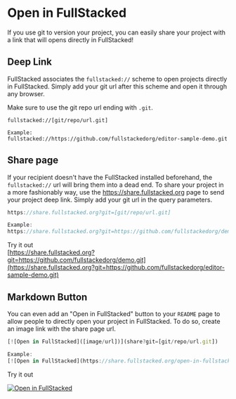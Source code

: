 # Open in FullStacked

If you use git to version your project, you can easily share your project with a link that will opens directly in FullStacked!

## Deep Link

FullStacked associates the `fullstacked://` scheme to open projects directly in FullStacked. Simply add your git url after this scheme and open it through any browser.

Make sure to use the git repo url ending with `.git`.

```wasm
fullstacked://[git/repo/url.git]

Example:
fullstacked://https://github.com/fullstackedorg/editor-sample-demo.git
```

## Share page

If your recipient doesn't have the FullStacked installed beforehand, the `fullstacked://` url will bring them into a dead end. To share your project in a more fashionably way, use the <https://share.fullstacked.org> page to send your project deep link. Simply add your git url in the query parameters.

```javascript
https://share.fullstacked.org?git=[git/repo/url.git]

Example:
https://share.fullstacked.org?git=https://github.com/fullstackedorg/demo.git
```

Try it out\
[https://share.fullstacked.org?git=https://github.com/fullstackedorg/demo.git](https://share.fullstacked.org?git=https://github.com/fullstackedorg/editor-sample-demo.git)

## Markdown Button

You can even add an "Open in FullStacked" button to your `README` page to allow people to directly open your project in FullStacked. To do so, create an image link with the share page url.

```javascript
[![Open in FullStacked]([image/url])](share?git=[git/repo/url.git])

Example:
[![Open in FullStacked](https://share.fullstacked.org/open-in-fullstacked.svg)](https://share.fullstacked.org?git=https://github.com/fullstackedorg/demo.git)
```

Try it out

[![Open in FullStacked](https://share.fullstacked.org/open-in-fullstacked.svg)](https://share.fullstacked.org?git=https://github.com/fullstackedorg/demo.git)
